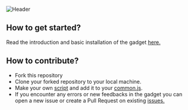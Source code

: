 ![Header](https://encrypted-tbn0.gstatic.com/images?q=tbn:ANd9GcTlskhIz6gXRuCb3V6crsN0MOqT60QSoUs3lA&usqp=CAU)

## How to get started?
Read the introduction and basic installation of the gadget [here.](https://github.com/Dhairya3124/Wikidata-Complete-Gadget/blob/main/README.md)

## How to contribute?
- Fork this repository
- Clone your forked repository to your local machine.
- Make your own [script](https://www.wikidata.org/wiki/Special:MyPage/WikidataComplete.js) and add it to your [common.js](https://www.wikidata.org/wiki/Special:MyPage/common.js).
- If you encounter any errors or new feedbacks in the gadget you can open a new issue or create a Pull Request on existing [issues.](https://github.com/Dhairya3124/Wikidata-Complete-Gadget/issues)